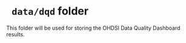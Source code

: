 # ` data/dqd` folder 

This folder will be used for storing the OHDSI Data Quality Dashboard results.

